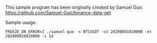 This sample program has been originally created by Samuel Guo: https://github.com/Samuel-Guo/binance-data-get

Sample usage:

```
FREEZE_ON_ERROR=1 ./samuel-guo -s BTCUSDT -st 20200801020000 -et 202008020020000 -i 1d
```
